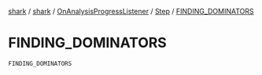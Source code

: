 [shark](../../../index.md) / [shark](../../index.md) / [OnAnalysisProgressListener](../index.md) / [Step](index.md) / [FINDING_DOMINATORS](./-f-i-n-d-i-n-g_-d-o-m-i-n-a-t-o-r-s.md)

# FINDING_DOMINATORS

`FINDING_DOMINATORS`